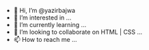 - 👋 Hi, I’m @yazirbajwa
- 👀 I’m interested in ...
- 🌱 I’m currently learning ...
- 💞️ I’m looking to collaborate on HTML | CSS ...
- 📫 How to reach me ...

<!---
yazirbajwa/yazirbajwa is a ✨ special ✨ repository because its `README.md` (this file) appears on your GitHub profile.
You can click the Preview link to take a look at your changes.
--->
